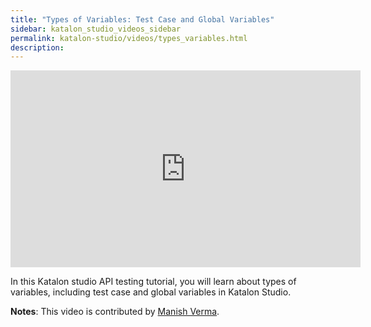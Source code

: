 ```yaml
---
title: "Types of Variables: Test Case and Global Variables"
sidebar: katalon_studio_videos_sidebar
permalink: katalon-studio/videos/types_variables.html
description: 
---
```


<iframe width="560" height="315" src="https://www.youtube.com/embed/xLxkqioM6DE" title="YouTube video player" frameborder="0" allow="accelerometer; autoplay; clipboard-write; encrypted-media; gyroscope; picture-in-picture" allowfullscreen></iframe>

In this Katalon studio API testing tutorial, you will learn about types of variables, including test case and global variables in Katalon Studio.

**Notes**: This video is contributed by [Manish Verma](https://www.youtube.com/channel/UCzOMBStlSDfyai6rWdK3hWw).